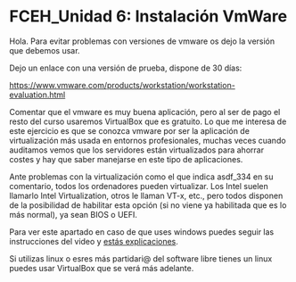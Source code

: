 # FCEH_Unidad 6: Instalación VmWare



Hola. Para evitar problemas con versiones de vmware os dejo la versión que debemos usar.

Dejo un enlace con una versión de prueba, dispone de 30 días:

https://www.vmware.com/products/workstation/workstation-evaluation.html

Comentar que el vmware es muy buena aplicación, pero al ser de pago el resto del curso usaremos VirtualBox que es gratuito. Lo que me interesa de este ejercicio es que se conozca vmware por ser la aplicación de virtualización más usada en entornos profesionales, muchas veces cuando auditamos vemos que los servidores están virtualizados para ahorrar costes y hay que saber manejarse en este tipo de aplicaciones.

Ante problemas con la virtualización como el que indica asdf_334 en su comentario, todos los ordenadores pueden virtualizar. Los Intel suelen llamarlo Intel Virtualization, otros le llaman VT-x, etc., pero todos disponen de la posibilidad de habilitar esta opción (si no viene ya habilitada que es lo más normal), ya sean BIOS o UEFI.

Para ver este apartado en caso de que uses windows puedes seguir las instrucciones del video y [estás explicaciones](03-Virtualizar-en-vmWare.pdf). 

Si utilizas linux o esres más partidari@ del software libre tienes un linux puedes usar VirtualBox que se verá más adelante.

